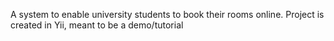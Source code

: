 A system to enable university students to book their rooms online. Project is created in Yii, meant to be a demo/tutorial